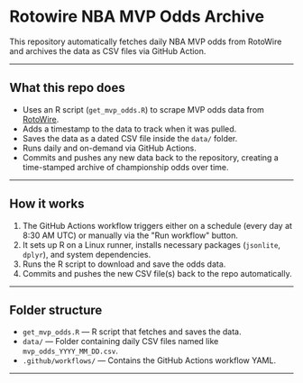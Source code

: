 # Rotowire NBA MVP Odds Archive

This repository automatically fetches daily NBA MVP odds from RotoWire and archives the data as CSV files via GitHub Action.

---

## What this repo does

- Uses an R script (`get_mvp_odds.R`) to scrape MVP odds data from [RotoWire](https://www.rotowire.com/betting/nba/tables/player-futures.php?future=MVP).
- Adds a timestamp to the data to track when it was pulled.
- Saves the data as a dated CSV file inside the `data/` folder.
- Runs daily and on-demand via GitHub Actions.
- Commits and pushes any new data back to the repository, creating a time-stamped archive of championship odds over time.

---

## How it works

1. The GitHub Actions workflow triggers either on a schedule (every day at 8:30 AM UTC) or manually via the "Run workflow" button.
2. It sets up R on a Linux runner, installs necessary packages (`jsonlite`, `dplyr`), and system dependencies.
3. Runs the R script to download and save the odds data.
4. Commits and pushes the new CSV file(s) back to the repo automatically.

---

## Folder structure

- `get_mvp_odds.R` — R script that fetches and saves the data.
- `data/` — Folder containing daily CSV files named like `mvp_odds_YYYY_MM_DD.csv`.
- `.github/workflows/` — Contains the GitHub Actions workflow YAML.

---
